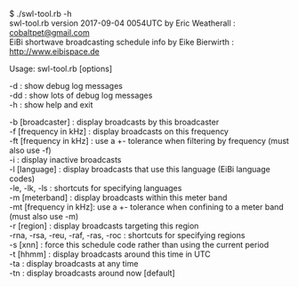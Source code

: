 $ ./swl-tool.rb -h  
swl-tool.rb version 2017-09-04 0054UTC by Eric Weatherall : cobaltpet@gmail.com  
EiBi shortwave broadcasting schedule info by Eike Bierwirth : http://www.eibispace.de

Usage: swl-tool.rb [options]

  -d  : show debug log messages  
  -dd : show lots of debug log messages  
  -h  : show help and exit

  -b [broadcaster] : display broadcasts by this broadcaster  
  -f [frequency in kHz] : display broadcasts on this frequency  
  -ft [frequency in kHz] : use a +- tolerance when filtering by frequency (must also use -f)  
  -i : display inactive broadcasts  
  -l [language] : display broadcasts that use this language (EiBi language codes)  
  -le, -lk, -ls : shortcuts for specifying languages  
  -m [meterband] : display broadcasts within this meter band  
  -mt [frequency in kHz]: use a +- tolerance when confining to a meter band (must also use -m)  
  -r [region] : display broadcasts targeting this region  
  -rna, -rsa, -reu, -raf, -ras, -roc : shortcuts for specifying regions  
  -s [xnn] : force this schedule code rather than using the current period  
  -t [hhmm] : display broadcasts around this time in UTC  
  -ta : display broadcasts at any time  
  -tn : display broadcasts around now [default]
